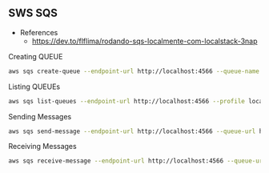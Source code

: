 ## SWS SQS

- References
   - <https://dev.to/flflima/rodando-sqs-localmente-com-localstack-3nap>


Creating QUEUE
```bash
aws sqs create-queue --endpoint-url http://localhost:4566 --queue-name cli-test-queue --profile localstack
```

Listing QUEUEs
```bash
aws sqs list-queues --endpoint-url http://localhost:4566 --profile localstack
```

Sending Messages
```bash
aws sqs send-message --endpoint-url http://localhost:4566 --queue-url http://localhost:4566/000000000000/cli-test-queue --message-body "Testing Message" --message-attributes file://./src/aws-sqs/message.json --profile localstack
```

Receiving Messages
```bash
aws sqs receive-message --endpoint-url http://localhost:4566 --queue-url http://localhost:4566/000000000000/cli-test-queue --attribute-names All --message-attribute-names All  --profile localstack
```
